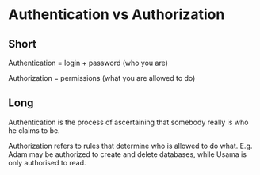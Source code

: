 Authentication vs Authorization
===============================

Short
---
Authentication = login + password (who you are)

Authorization = permissions (what you are allowed to do)

Long
---
Authentication is the process of ascertaining that somebody really is who he claims to be.

Authorization refers to rules that determine who is allowed to do what. E.g. Adam may be authorized to create and delete databases, while Usama is only authorised to read.

